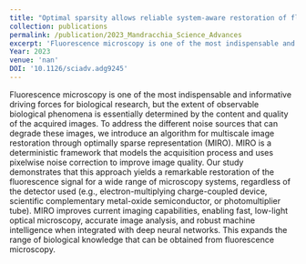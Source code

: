```yaml
---
title: "Optimal sparsity allows reliable system-aware restoration of fluorescence microscopy images"
collection: publications
permalink: /publication/2023_Mandracchia_Science_Advances
excerpt: 'Fluorescence microscopy is one of the most indispensable and informative driving forces for biological research, but the extent of observable biological phenomena is essentially determined by the content and quality of the acquired images. To address the different noise sources that can degrade these images, we introduce an algorithm for multiscale image restoration through optimally sparse representation (MIRO). MIRO is a deterministic framework that models the acquisition process and uses pixelwise noise correction to improve image quality. Our study demonstrates that this approach yields a remarkable restoration of the fluorescence signal for a wide range of microscopy systems, regardless of the detector used (e.g., electron-multiplying charge-coupled device, scientific complementary metal-oxide semiconductor, or photomultiplier tube). MIRO improves current imaging capabilities, enabling fast, low-light optical microscopy, accurate image analysis, and robust machine intelligence when integrated with deep neural networks. This expands the range of biological knowledge that can be obtained from fluorescence microscopy.'
Year: 2023
venue: 'nan'
DOI: '10.1126/sciadv.adg9245'
---
```

Fluorescence microscopy is one of the most indispensable and informative driving forces for biological research, but the extent of observable biological phenomena is essentially determined by the content and quality of the acquired images. To address the different noise sources that can degrade these images, we introduce an algorithm for multiscale image restoration through optimally sparse representation (MIRO). MIRO is a deterministic framework that models the acquisition process and uses pixelwise noise correction to improve image quality. Our study demonstrates that this approach yields a remarkable restoration of the fluorescence signal for a wide range of microscopy systems, regardless of the detector used (e.g., electron-multiplying charge-coupled device, scientific complementary metal-oxide semiconductor, or photomultiplier tube). MIRO improves current imaging capabilities, enabling fast, low-light optical microscopy, accurate image analysis, and robust machine intelligence when integrated with deep neural networks. This expands the range of biological knowledge that can be obtained from fluorescence microscopy.
